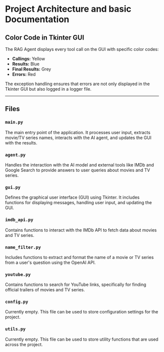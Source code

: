 # Project Architecture and basic Documentation



## Color Code in Tkinter GUI

The RAG Agent displays every tool call on the GUI with specific color codes:

- **Callings:** Yellow
- **Results:** Blue
- **Final Results:** Grey
- **Errors:** Red

The exception handling ensures that errors are not only displayed in the Tkinter GUI but also logged in a logger file.

---

## Files
### `main.py`
The main entry point of the application. It processes user input, extracts movie/TV series names, interacts with the AI agent, and updates the GUI with the results.

### `agent.py`
Handles the interaction with the AI model and external tools like IMDb and Google Search to provide answers to user queries about movies and TV series.

### `gui.py`
Defines the graphical user interface (GUI) using Tkinter. It includes functions for displaying messages, handling user input, and updating the GUI.

### `imdb_api.py`
Contains functions to interact with the IMDb API to fetch data about movies and TV series.

### `name_filter.py`
Includes functions to extract and format the name of a movie or TV series from a user's question using the OpenAI API.

### `youtube.py`
Contains functions to search for YouTube links, specifically for finding official trailers of movies and TV series.

### `config.py`
Currently empty. This file can be used to store configuration settings for the project.

### `utils.py`
Currently empty. This file can be used to store utility functions that are used across the project.
